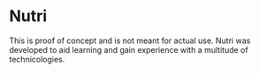 # Nutri

This is proof of concept and is not meant for actual use. Nutri was developed to aid learning and gain experience with a multitude of technicologies.
